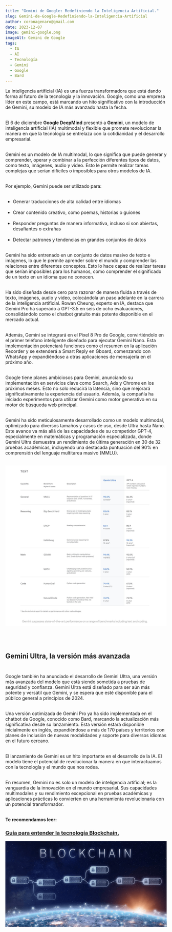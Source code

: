 ```yaml
---
title: "Gemini de Google: Redefiniendo la Inteligencia Artificial."
slug: Gemini-de-Google-Redefiniendo-la-Inteligencia-Artificial
author: coronagenaro@gmail.com
date: 2023-12-07
image: gemini-google.png
imageAlt: Gemini de Google
tags:
  - IA
  - AI
  - Tecnología
  - Gemini
  - Google
  - Bard
---
```

La inteligencia artificial (IA) es una fuerza transformadora que está dando forma al futuro de la tecnología y la innovación. Google, como una empresa líder en este campo, está marcando un hito significativo con la introducción de Gemini, su modelo de IA más avanzado hasta la fecha.<br/><br/>

El 6 de diciembre **Google DeepMind** presentó a **Gemini**, un modelo de inteligencia artificial (IA) multimodal y flexible que promete revolucionar la manera en que la tecnología se entrelaza con la cotidianidad y el desarrollo empresarial.<br/><br/>

Gemini es un modelo de IA multimodal, lo que significa que puede generar y comprender, operar y combinar a la perfección diferentes tipos de datos, como texto, imágenes, audio y video. Esto le permite realizar tareas complejas que serían difíciles o imposibles para otros modelos de IA.<br/><br/>

Por ejemplo, Gemini puede ser utilizado para:<br/><br/>

* Generar traducciones de alta calidad entre idiomas<br/><br/>
* Crear contenido creativo, como poemas, historias o guiones<br/><br/>
* Responder preguntas de manera informativa, incluso si son abiertas, desafiantes o extrañas<br/><br/>
* Detectar patrones y tendencias en grandes conjuntos de datos<br/><br/>

Gemini ha sido entrenado en un conjunto de datos masivo de texto e imágenes, lo que le permite aprender sobre el mundo y comprender las relaciones entre diferentes conceptos. Esto lo hace capaz de realizar tareas que serían imposibles para los humanos, como comprender el significado de un texto en un idioma que no conocen.<br/><br/>

Ha sido diseñada desde cero para razonar de manera fluida a través de texto, imágenes, audio y video, colocándola un paso adelante en la carrera de la inteligencia artificial. Rowan Cheung, experto en IA, destaca que Gemini Pro ha superado a GPT-3.5 en seis de ocho evaluaciones, consolidándolo como el chatbot gratuito más potente disponible en el mercado actual.<br/><br/>

Además, Gemini se integrará en el Pixel 8 Pro de Google, convirtiéndolo en el primer teléfono inteligente diseñado para ejecutar Gemini Nano. Esta implementación potenciará funciones como el resumen en la aplicación Recorder y se extenderá a Smart Reply en Gboard, comenzando con WhatsApp y expandiéndose a otras aplicaciones de mensajería en el próximo año.<br/><br/>

Google tiene planes ambiciosos para Gemini, anunciando su implementación en servicios clave como Search, Ads y Chrome en los próximos meses. Esto no solo reducirá la latencia, sino que mejorará significativamente la experiencia del usuario. Además, la compañía ha iniciado experimentos para utilizar Gemini como motor generativo en su motor de búsqueda web principal.<br/><br/>

Gemini ha sido meticulosamente desarrollado como un modelo multimodal, optimizado para diversos tamaños y casos de uso, desde Ultra hasta Nano. Este avance va más allá de las capacidades de su competidor GPT-4, especialmente en matemáticas y programación especializada, donde Gemini Ultra demuestra un rendimiento de última generación en 30 de 32 pruebas académicas, incluyendo una destacada puntuación del 90% en comprensión del lenguaje multitarea masivo (MMLU).<br/><br/>

![cuadro comparativo Gemini vs Chatgpt](geminivschatgpt.jpg "Comparación del rendimiento de Gemini frente a ChatGPT. Fuente: Google")

<br/><br/>

## **Gemini Ultra, la versión más avanzada**<br/><br/>

Google también ha anunciado el desarrollo de Gemini Ultra, una versión más avanzada del modelo que está siendo sometida a pruebas de seguridad y confianza. Gemini Ultra está diseñado para ser aún más potente y versátil que Gemini, y se espera que esté disponible para el público general a principios de 2024.<br/><br/>

Una versión optimizada de Gemini Pro ya ha sido implementada en el chatbot de Google, conocido como Bard, marcando la actualización más significativa desde su lanzamiento. Esta versión estará disponible inicialmente en inglés, expandiéndose a más de 170 países y territorios con planes de inclusión de nuevas modalidades y soporte para diversos idiomas en el futuro cercano.<br/><br/>

El lanzamiento de Gemini es un hito importante en el desarrollo de la IA. El modelo tiene el potencial de revolucionar la manera en que interactuamos con la tecnología y el mundo que nos rodea.<br/><br/>

En resumen, Gemini no es solo un modelo de inteligencia artificial; es la vanguardia de la innovación en el mundo empresarial. Sus capacidades multimodales y su rendimiento excepcional en pruebas académicas y aplicaciones prácticas lo convierten en una herramienta revolucionaria con un potencial transformador.<br/><br/>

**T﻿e recomendamos leer:**

### **[Guía para entender la tecnología Blockchain.](https://oasisfinanciero.com/blog/2023-11-23/guia-para-entender-la-tecnologia-blockchain/)**

[![imagen de blockchain](blockchain-imagen.png "Guía para entender la tecnología Blockchain")](https://oasisfinanciero.com/blog/2023-11-23/guia-para-entender-la-tecnologia-blockchain/)

<!--EndFragment-->